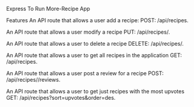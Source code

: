Express To Run  More-Recipe App

  Features
An API route that allows a user add a recipe:
    POST: /api/recipes.

An API route that allows a user modify a recipe
     PUT: /api/recipes/<recipeId>.

An API route that allows a user to delete a recipe
     DELETE: /api/recipes/<recipeId>.

An API route that allows a user to get all recipes in the application
     GET: /api/recipes.

An API route that allows a user post a review for a recipe
     POST: /api/recipes/<recipeId>/reviews.

An API route that allows a user to get just recipes with the most upvotes
     GET: /api/recipes?sort=upvotes&order=des.